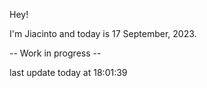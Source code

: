 Hey!

I'm Jiacinto and today is 17 September, 2023.

-- Work in progress --

last update today at 18:01:39 